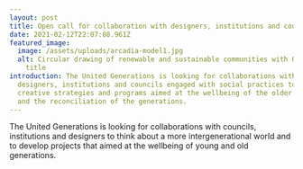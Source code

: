 ```yaml
---
layout: post
title: Open call for collaboration with designers, institutions and councils
date: 2021-02-12T22:07:08.961Z
featured_image:
  image: /assets/uploads/arcadia-model1.jpg
  alt: Circular drawing of renewable and sustainable communities with Open Call
    title
introduction: The United Generations is looking for collaborations with
  designers, institutions and councils engaged with social practices to develop
  creative strategies and programs aimed at the wellbeing of the older community
  and the reconciliation of the generations.
---
```

The United Generations is looking for collaborations with councils, institutions and designers to think about a more intergenerational world and to develop projects that aimed at the wellbeing of young and old generations.